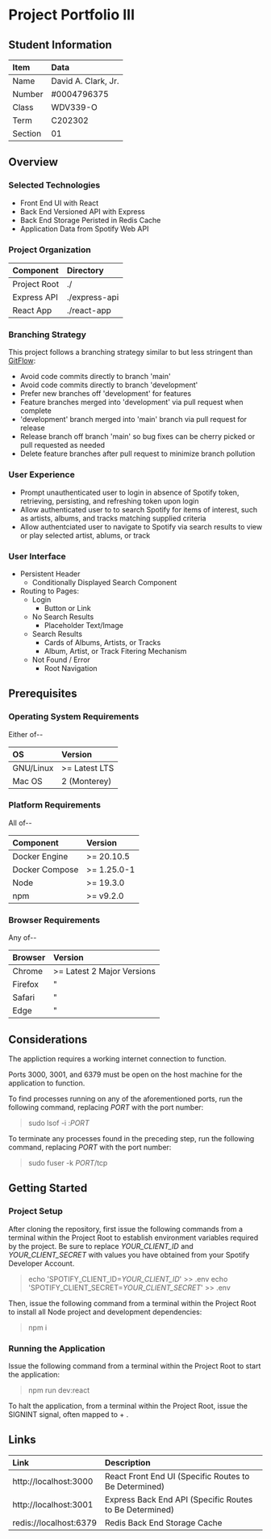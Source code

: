 # Project Portfolio III

## Student Information

| Item    | Data                |
| :------ | :------------------ |
| Name    | David A. Clark, Jr. |
| Number  | #0004796375         |
| Class   | WDV339-O            |
| Term    | C202302             |
| Section | 01                  |

## Overview

### Selected Technologies

- Front End UI with React
- Back End Versioned API with Express
- Back End Storage Peristed in Redis Cache
- Application Data from Spotify Web API

### Project Organization

| Component    | Directory     |
| :----------- | :------------ |
| Project Root | ./            |
| Express API  | ./express-api |
| React App    | ./react-app   |

### Branching Strategy

This project follows a branching strategy similar to but less stringent than [GitFlow](https://www.atlassian.com/git/tutorials/comparing-workflows/gitflow-workflow):

- Avoid code commits directly to branch 'main'
- Avoid code commits directly to branch 'development'
- Prefer new branches off 'development' for features
- Feature branches merged into 'development' via pull request when complete
- 'development' branch merged into 'main' branch via pull request for release
- Release branch off branch 'main' so bug fixes can be cherry picked or pull requested as needed
- Delete feature branches after pull request to minimize branch pollution

### User Experience

- Prompt unauthenticated user to login in absence of Spotify token, retrieving, persisting, and refreshing token upon login
- Allow authenticated user to to search Spotify for items of interest, such as artists, albums, and tracks matching supplied criteria
- Allow authentciated user to navigate to Spotify via search results to view or play selected artist, ablums, or track

### User Interface

- Persistent Header
  - Conditionally Displayed Search Component
- Routing to Pages:
  - Login
    - Button or Link
  - No Search Results
    - Placeholder Text/Image
  - Search Results
    - Cards of Albums, Artists, or Tracks
    - Album, Artist, or Track Fitering Mechanism
  - Not Found / Error
    - Root Navigation

## Prerequisites

### Operating System Requirements

Either of--

| OS        | Version       |
| :-------- | :------------ |
| GNU/Linux | >= Latest LTS |
| Mac OS    | 2 (Monterey)  |

### Platform Requirements

All of--

| Component      | Version     |
| :------------  | :---------- |
| Docker Engine  | >= 20.10.5  |
| Docker Compose | >= 1.25.0-1 |
| Node           | >= 19.3.0   |
| npm            | >= v9.2.0   |

### Browser Requirements

Any of--

| Browser | Version                    |
| :------ | :------------------------- |
| Chrome  | >= Latest 2 Major Versions |
| Firefox | "                          |
| Safari  | "                          |
| Edge    | "                          |

## Considerations

The appliction requires a working internet connection to function.

Ports 3000, 3001, and 6379 must be open on the host machine for the application to function.

To find processes running on any of the aforementioned ports, run the following command, replacing *PORT* with the port number:

> sudo lsof -i :*PORT*

To terminate any processes found in the preceding step, run the following command, replacing *PORT* with the port number:

> sudo fuser -k *PORT*/tcp

## Getting Started

### Project Setup

After cloning the repository, first issue the following commands from a terminal within the Project Root to establish environment variables required by the project.  Be sure to replace *YOUR_CLIENT_ID* and *YOUR_CLIENT_SECRET* with values you have obtained from your Spotify Developer Account.

> echo 'SPOTIFY_CLIENT_ID=*YOUR_CLIENT_ID*' >> .env
> echo 'SPOTIFY_CLIENT_SECRET=*YOUR_CLIENT_SECRET*' >> .env

Then, issue the following command from a terminal within the Project Root to install all Node project and development dependencies:

> npm i

### Running the Application

Issue the following command from a terminal within the Project Root to start the application:

> npm run dev:react

To halt the application, from a terminal within the Project Root, issue the SIGNINT signal, often mapped to <Ctrl> + <c>.

## Links

| Link                   | Description                                             |
| :--------------------- | :------------------------------------------------------ |
| http://localhost:3000  | React Front End UI (Specific Routes to Be Determined)   |
| http://localhost:3001  | Express Back End API (Specific Routes to Be Determined) |
| redis://localhost:6379 | Redis Back End Storage Cache                            |
